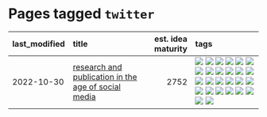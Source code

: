 # Pages tagged `twitter`

|last_modified|title|est. idea maturity|tags
|:---|:---|---:|:---|
|2022-10-30|[research and publication in the age of social media](../research-and-social.md)|2752|[![](https://img.shields.io/badge/tag-arxiv-be4650)](../tags/arxiv.md) [![](https://img.shields.io/badge/tag-citation-3f3dc3)](../tags/citation.md) [![](https://img.shields.io/badge/tag-corrections-cdef47)](../tags/corrections.md) [![](https://img.shields.io/badge/tag-credit-99b5f2)](../tags/credit.md) [![](https://img.shields.io/badge/tag-curation-d46ff4)](../tags/curation.md) [![](https://img.shields.io/badge/tag-discoverability-faa2fc)](../tags/discoverability.md) [![](https://img.shields.io/badge/tag-discussion-2b1224)](../tags/discussion.md) [![](https://img.shields.io/badge/tag-feed-1ee399)](../tags/feed.md) [![](https://img.shields.io/badge/tag-git-96bcc)](../tags/git.md) [![](https://img.shields.io/badge/tag-git-96bcc)](../tags/git.md) [![](https://img.shields.io/badge/tag-historyofscience-49fd1a)](../tags/historyofscience.md) [![](https://img.shields.io/badge/tag-mastodon-6edb5)](../tags/mastodon.md) [![](https://img.shields.io/badge/tag-openreview-f1c85)](../tags/openreview.md) [![](https://img.shields.io/badge/tag-paperswithcode-2229ca)](../tags/paperswithcode.md) [![](https://img.shields.io/badge/tag-platform-3b815)](../tags/platform.md) [![](https://img.shields.io/badge/tag-publication-35d420)](../tags/publication.md) [![](https://img.shields.io/badge/tag-reproducibility-3b18a)](../tags/reproducibility.md) [![](https://img.shields.io/badge/tag-research-957448)](../tags/research.md) [![](https://img.shields.io/badge/tag-retractions-936135)](../tags/retractions.md) [![](https://img.shields.io/badge/tag-search-deeba9)](../tags/search.md) [![](https://img.shields.io/badge/tag-socialmedia-c456a9)](../tags/socialmedia.md) [![](https://img.shields.io/badge/tag-stackoverflow-d7de4b)](../tags/stackoverflow.md) [![](https://img.shields.io/badge/tag-subscription-e54ba1)](../tags/subscription.md) [![](https://img.shields.io/badge/tag-transparency-5e378d)](../tags/transparency.md) [![](https://img.shields.io/badge/tag-twitter-426a5f)](../tags/twitter.md) [![](https://img.shields.io/badge/tag-validation-e3b2c7)](../tags/validation.md)|